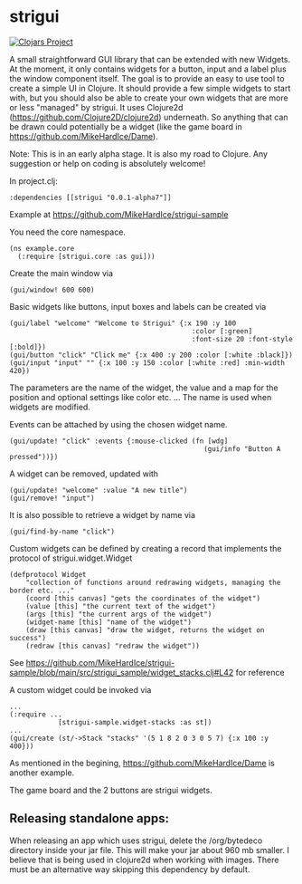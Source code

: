 # strigui

[![Clojars Project](https://img.shields.io/clojars/v/strigui.svg)](https://clojars.org/strigui)

A small straightforward GUI library that can be extended with new Widgets. At the moment, it only contains widgets for a button, input and a label plus the window component itself.
The goal is to provide an easy to use tool to create a simple UI in Clojure. It should provide a few simple widgets to start with,
but you should also be able to create your own widgets that are more or less "managed" by strigui. 
It uses Clojure2d (https://github.com/Clojure2D/clojure2d) underneath. So anything that can be drawn could potentially be a widget (like the game board in https://github.com/MikeHardIce/Dame).

Note: This is in an early alpha stage. It is also my road to Clojure. Any suggestion or help on coding is absolutely welcome!

In project.clj:

```
:dependencies [[strigui "0.0.1-alpha7"]]
```
Example at https://github.com/MikeHardIce/strigui-sample

You need the core namespace.

```
(ns example.core
  (:require [strigui.core :as gui]))

```
Create the main window via

```
(gui/window! 600 600)
```

Basic widgets like buttons, input boxes and labels can be created via

```
(gui/label "welcome" "Welcome to Strigui" {:x 190 :y 100
                                             :color [:green]
                                             :font-size 20 :font-style [:bold]})
(gui/button "click" "Click me" {:x 400 :y 200 :color [:white :black]})
(gui/input "input" "" {:x 100 :y 150 :color [:white :red] :min-width 420})
```
The parameters are the name of the widget, the value and a map for the position and optional settings like color etc. ...
The name is used when widgets are modified.

Events can be attached by using the chosen widget name.

```
(gui/update! "click" :events {:mouse-clicked (fn [wdg]
                                                (gui/info "Button A pressed"))})
```

A widget can be removed, updated with

```
(gui/update! "welcome" :value "A new title")
(gui/remove! "input")
```

It is also possible to retrieve a widget by name via
```
(gui/find-by-name "click")
```

Custom widgets can be defined by creating a record that implements the protocol of strigui.widget.Widget

```
(defprotocol Widget 
    "collection of functions around redrawing widgets, managing the border etc. ..."
    (coord [this canvas] "gets the coordinates of the widget")
    (value [this] "the current text of the widget")
    (args [this] "the current args of the widget")
    (widget-name [this] "name of the widget")
    (draw [this canvas] "draw the widget, returns the widget on success")
    (redraw [this canvas] "redraw the widget"))
```
See https://github.com/MikeHardIce/strigui-sample/blob/main/src/strigui_sample/widget_stacks.clj#L42 for reference

A custom widget could be invoked via

```
...
(:require ...
            [strigui-sample.widget-stacks :as st])
...
(gui/create (st/->Stack "stacks" '(5 1 8 2 0 3 0 5 7) {:x 100 :y 400}))
```

As mentioned in the begining, https://github.com/MikeHardIce/Dame is another example.

The game board and the 2 buttons are strigui widgets.


## Releasing standalone apps:

When releasing an app which uses strigui, delete the /org/bytedeco directory inside your jar file.
This will make your jar about 960 mb smaller. I believe that is being used in clojure2d when working with images. There must be an alternative way skipping this dependency by default.